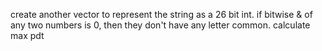 create another vector to represent the string as a 26 bit int. if bitwise & of any two numbers is 0, then they don't have any letter common. calculate max pdt